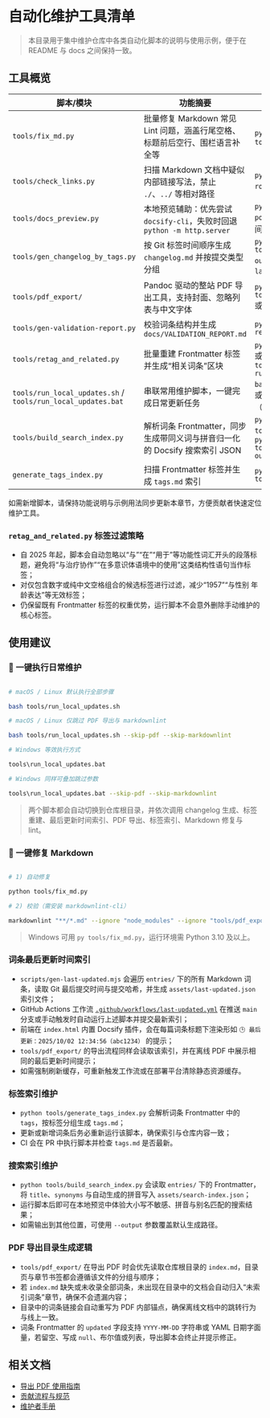 # 自动化维护工具清单

> 本目录用于集中维护仓库中各类自动化脚本的说明与使用示例，便于在 README 与 docs 之间保持一致。

## 工具概览

| 脚本/模块 | 功能摘要 | 常用用法 |
| --- | --- | --- |
| `tools/fix_md.py` | 批量修复 Markdown 常见 Lint 问题，涵盖行尾空格、标题前后空行、围栏语言补全等 | `python tools/fix_md.py` 或 `python tools/fix_md.py --dry-run` |
| `tools/check_links.py` | 扫描 Markdown 文档中疑似内部链接写法，禁止 `./`、`../` 等相对路径 | `python tools/check_links.py --root .`，必要时配合 `--whitelist` |
| `tools/docs_preview.py` | 本地预览辅助：优先尝试 `docsify-cli`，失败时回退 `python -m http.server` | `python tools/docs_preview.py --port 4173`（可用 `--wait` 调整检测时间） |
| `tools/gen_changelog_by_tags.py` | 按 Git 标签时间顺序生成 `changelog.md` 并按提交类型分组 | `python tools/gen_changelog_by_tags.py --output changelog.md`，可加 `--latest-only`/`--latest-to-head` |
| `tools/pdf_export/` | Pandoc 驱动的整站 PDF 导出工具，支持封面、忽略列表与中文字体 | `python tools/pdf_export/export_to_pdf.py` 或 `python -m pdf_export` |
| `tools/gen-validation-report.py` | 校验词条结构并生成 `docs/VALIDATION_REPORT.md` | `python tools/gen-validation-report.py` |
| `tools/retag_and_related.py` | 批量重建 Frontmatter 标签并生成“相关词条”区块 | `python tools/retag_and_related.py` 或 `python tools/retag_and_related.py --dry-run --limit 5` |
| `tools/run_local_updates.sh` / `tools/run_local_updates.bat` | 串联常用维护脚本，一键完成日常更新任务 | `bash tools/run_local_updates.sh` 或 `tools\run_local_updates.bat`（均支持 `--skip-*` 选项） |
| `tools/build_search_index.py` | 解析词条 Frontmatter，同步生成带同义词与拼音归一化的 Docsify 搜索索引 JSON | `python tools/build_search_index.py` 或 `python tools/build_search_index.py --output assets/search-index.json` |
| `generate_tags_index.py` | 扫描 Frontmatter 标签并生成 `tags.md` 索引 | `python tools/generate_tags_index.py` |

如需新增脚本，请保持功能说明与示例用法同步更新本章节，方便贡献者快速定位维护工具。

### `retag_and_related.py` 标签过滤策略

- 自 2025 年起，脚本会自动忽略以“与”“在”“用于”等功能性词汇开头的段落标题，避免将“与治疗协作”“在多意识体语境中的使用”这类结构性语句当作标签；
- 对仅包含数字或纯中文空格组合的候选标签进行过滤，减少“1957”“与性别 年龄表达”等无效标签；
- 仍保留既有 Frontmatter 标签的权重优势，运行脚本不会意外删除手动维护的核心标签。

## 使用建议

### 🏃 一键执行日常维护

```bash

# macOS / Linux 默认执行全部步骤

bash tools/run_local_updates.sh

# macOS / Linux 仅跳过 PDF 导出与 markdownlint

bash tools/run_local_updates.sh --skip-pdf --skip-markdownlint

# Windows 等效执行方式

tools\run_local_updates.bat

# Windows 同样可叠加跳过参数

tools\run_local_updates.bat --skip-pdf --skip-markdownlint
```

> 两个脚本都会自动切换到仓库根目录，并依次调用 changelog 生成、标签重建、最后更新时间索引、PDF 导出、标签索引、Markdown 修复与 lint。

### 🧰 一键修复 Markdown

```bash

# 1) 自动修复

python tools/fix_md.py

# 2) 校验（需安装 markdownlint-cli）

markdownlint "**/*.md" --ignore "node_modules" --ignore "tools/pdf_export/vendor"
```

> Windows 可用 `py tools/fix_md.py`，运行环境需 Python 3.10 及以上。

### 词条最后更新时间索引

- `scripts/gen-last-updated.mjs` 会遍历 `entries/` 下的所有 Markdown 词条，读取 Git 最后提交时间与提交哈希，并生成 `assets/last-updated.json` 索引文件；
- GitHub Actions 工作流 [`.github/workflows/last-updated.yml`](../../.github/workflows/last-updated.yml) 在推送 `main` 分支或手动触发时自动运行上述脚本并提交最新索引；
- 前端在 `index.html` 内置 Docsify 插件，会在每篇词条标题下渲染形如 `🕒 最后更新：2025/10/02 12:34:56（abc1234）` 的提示；
- `tools/pdf_export/` 的导出流程同样会读取该索引，并在离线 PDF 中展示相同的最后更新时间提示；
- 如需强制刷新缓存，可重新触发工作流或在部署平台清除静态资源缓存。

### 标签索引维护

- `python tools/generate_tags_index.py` 会解析词条 Frontmatter 中的 `tags`，按标签分组生成 `tags.md`；
- 更新或新增词条后务必重新运行该脚本，确保索引与仓库内容一致；
- CI 会在 PR 中执行脚本并检查 `tags.md` 是否最新。

### 搜索索引维护

- `python tools/build_search_index.py` 会读取 `entries/` 下的 Frontmatter，将 `title`、`synonyms` 与自动生成的拼音写入 `assets/search-index.json`；
- 运行脚本后即可在本地预览中体验大小写不敏感、拼音与别名匹配的搜索结果；
- 如需输出到其他位置，可使用 `--output` 参数覆盖默认生成路径。

### PDF 导出目录生成逻辑

- `tools/pdf_export/` 在导出 PDF 时会优先读取仓库根目录的 `index.md`，目录页与章节书签都会遵循该文件的分组与顺序；
- 若 `index.md` 缺失或未收录全部词条，未出现在目录中的文档会自动归入“未索引词条”章节，确保不会遗漏内容；
- 目录中的词条链接会自动重写为 PDF 内部锚点，确保离线文档中的跳转行为与线上一致。
- 词条 Frontmatter 的 `updated` 字段支持 `YYYY-MM-DD` 字符串或 YAML 日期字面量，若留空、写成 `null`、布尔值或列表，导出脚本会终止并提示修正。

## 相关文档

- [导出 PDF 使用指南](../pdf_export/README_pdf_output.md)
- [贡献流程与规范](../TEMPLATE_ENTRY.md)
- [维护者手册](../ADMIN_GUIDE.md)
